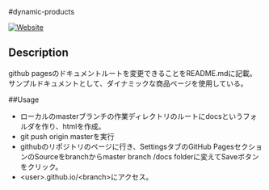 #dynamic-products

[![Website](https://img.shields.io/website-up-down-green-red/http/shields.io.svg)](https://fk2000.github.io/dynamic-products/)

## Description

github pagesのドキュメントルートを変更できることをREADME.mdに記載。
サンプルドキュメントとして、ダイナミックな商品ページを使用している。

##Usage
+ ローカルのmasterブランチの作業ディレクトリのルートにdocsというフォルダを作り、htmlを作成。
+ git push origin masterを実行
+ githubのリポジトリのページに行き、SettingsタブのGitHub PagesセクションのSourceをbranchからmaster branch /docs folderに変えてSaveボタンをクリック。
+ &lt;user&gt;.github.io/&lt;branch&gt;にアクセス。

